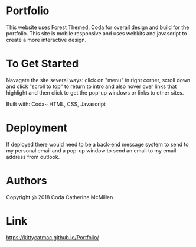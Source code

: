 # Portfolio
This website uses Forest Themed: Coda for overall design and build for the portfolio. This site is mobile responsive and uses webkits and javascript to create a more interactive design. 

# To Get Started
Navagate the site several ways: click on "menu" in right corner, scroll down and click "scroll to top" to return to intro and also hover over links that highlight and then click to get the pop-up windows or links to other sites.  

Built with: Coda~ HTML, CSS, Javascript

# Deployment
If deployed there would need to be a back-end message system to send to my personal email and a pop-up window to send an email to my email address from outlook.

# Authors
Copyright @ 2018 Coda
Catherine McMillen

# Link
https://kittycatmac.github.io/Portfolio/
